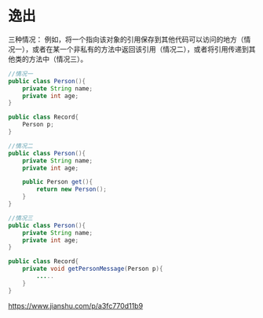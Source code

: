 

# 逸出

三种情况：
例如，将一个指向该对象的引用保存到其他代码可以访问的地方（情况一），或者在某一个非私有的方法中返回该引用（情况二），或者将引用传递到其他类的方法中（情况三）。

```java
//情况一
public class Person(){
    private String name;
    private int age;
}

public class Record{
    Person p;
}

//情况二
public class Person(){
    private String name;
    private int age;

    public Person get(){
        return new Person();
    }
}

//情况三
public class Person(){
    private String name;
    private int age;
}

public class Record{
    private void getPersonMessage(Person p){
        .....
    }
}
```

https://www.jianshu.com/p/a3fc770d11b9
